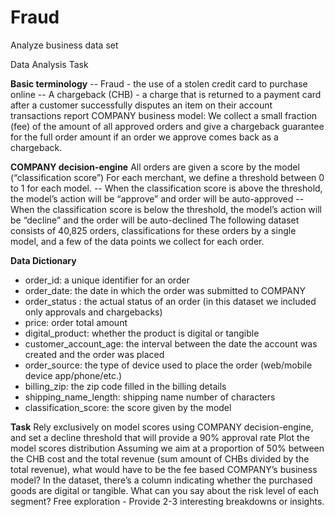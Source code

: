 # Fraud
Analyze business data set

Data Analysis Task

**Basic terminology**
-- Fraud - the use of a stolen credit card to purchase online -- A chargeback (CHB) - a charge that is returned to a payment card after a customer successfully disputes an item on their account transactions report COMPANY business model: We collect a small fraction (fee) of the amount of all approved orders and give a chargeback guarantee for the full order amount if an order we approve comes back as a chargeback.

**COMPANY decision-engine**
All orders are given a score by the model (“classification score”) For each merchant, we define a threshold between 0 to 1 for each model. -- When the classification score is above the threshold, the model’s action will be “approve” and order will be auto-approved -- When the classification score is below the threshold, the model’s action will be “decline” and the order will be auto-declined The following dataset consists of 40,825 orders, classifications for these orders by a single model, and a few of the data points we collect for each order.

**Data Dictionary**
* order_id: a unique identifier for an order
* order_date: the date in which the order was submitted to COMPANY
* order_status : the actual status of an order (in this dataset we included only approvals and chargebacks)
* price: order total amount
* digital_product: whether the product is digital or tangible
* customer_account_age: the interval between the date the account was created and the order was placed
* order_source: the type of device used to place the order (web/mobile device app/phone/etc.)
* billing_zip: the zip code filled in the billing details
* shipping_name_length: shipping name number of characters
* classification_score: the score given by the model

**Task**
Rely exclusively on model scores using COMPANY decision-engine, and set a decline threshold that will provide a 90% approval rate
Plot the model scores distribution
Assuming we aim at a proportion of 50% between the CHB cost and the total revenue (sum amount of CHBs divided by the total revenue), what would have to be the fee based COMPANY’s business model?
In the dataset, there’s a column indicating whether the purchased goods are digital or tangible. What can you say about the risk level of each segment?
Free exploration - Provide 2-3 interesting breakdowns or insights.
